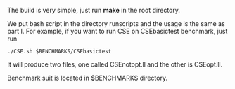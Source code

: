 The build is very simple, just run **make** in the root directory.

We put bash script in the directory runscripts and the usage is the same as part I. For example, if you want to run CSE on CSEbasictest benchmark, just run

	./CSE.sh $BENCHMARKS/CSEbasictest

It will produce two files, one called CSEnotopt.ll and the other is CSEopt.ll.

Benchmark suit is located in $BENCHMARKS directory.
